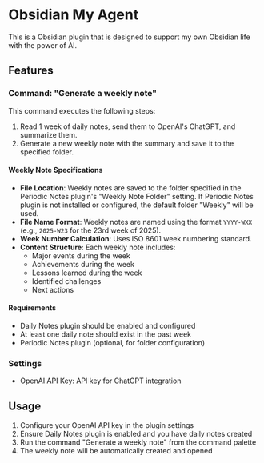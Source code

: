 # Obsidian My Agent

This is a Obsidian plugin that is designed to support my own Obsidian life with the power of AI.

## Features

### Command: "Generate a weekly note"

This command executes the following steps:

1. Read 1 week of daily notes, send them to OpenAI's ChatGPT, and summarize them.
2. Generate a new weekly note with the summary and save it to the specified folder.

#### Weekly Note Specifications

- **File Location**: Weekly notes are saved to the folder specified in the Periodic Notes plugin's "Weekly Note Folder" setting. If Periodic Notes plugin is not installed or configured, the default folder "Weekly" will be used.
- **File Name Format**: Weekly notes are named using the format `YYYY-WXX` (e.g., `2025-W23` for the 23rd week of 2025).
- **Week Number Calculation**: Uses ISO 8601 week numbering standard.
- **Content Structure**: Each weekly note includes:
  - Major events during the week
  - Achievements during the week
  - Lessons learned during the week
  - Identified challenges
  - Next actions

#### Requirements

- Daily Notes plugin should be enabled and configured
- At least one daily note should exist in the past week
- Periodic Notes plugin (optional, for folder configuration)

### Settings

- OpenAI API Key: API key for ChatGPT integration

## Usage

1. Configure your OpenAI API key in the plugin settings
2. Ensure Daily Notes plugin is enabled and you have daily notes created
3. Run the command "Generate a weekly note" from the command palette
4. The weekly note will be automatically created and opened

